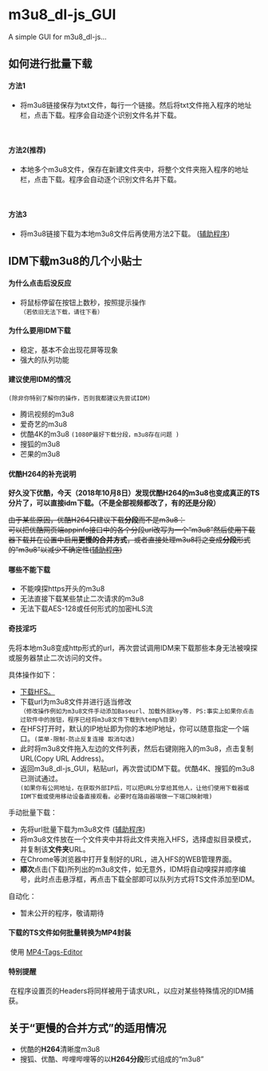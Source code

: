 # m3u8_dl-js_GUI
A simple GUI for m3u8_dl-js...
  
## 如何进行批量下载
#### 方法1
* 将m3u8链接保存为txt文件，每行一个链接。然后将txt文件拖入程序的地址栏，点击下载。程序会自动逐个识别文件名并下载。<br>
<div style="text-align: center;">
<img alt="" src="https://i.loli.net/2018/11/06/5be15568c7802.png" style="display: inline-block;" />
</div> <br>  

#### 方法2(推荐)
* 本地多个m3u8文件，保存在新建文件夹中，将整个文件夹拖入程序的地址栏，点击下载。程序会自动逐个识别文件名并下载。<br>
<div style="text-align: center;">
<img alt="" src="https://i.loli.net/2018/11/06/5be155e63fe88.png" style="display: inline-block;" />
</div><br>

#### 方法3
* 将m3u8链接下载为本地m3u8文件后再使用方法2下载。 ([辅助程序](https://github.com/nilaoda/m3u8_dl-js_GUI/releases/download/v0.4.0/m3u8.exe))

## IDM下载m3u8的几个小贴士
#### 为什么点击后没反应
* 将鼠标停留在按钮上数秒，按照提示操作  
`（若依旧无法下载，请往下看）`
#### 为什么要用IDM下载
* 稳定，基本不会出现花屏等现象
* 强大的队列功能
#### 建议使用IDM的情况

`(除非你特别了解你的操作，否则我都建议先尝试IDM)`
* 腾讯视频的m3u8
* 爱奇艺的m3u8
* 优酷4K的m3u8  `(1080P最好下载分段，m3u8存在问题 )`
* 搜狐的m3u8
* 芒果的m3u8
#### 优酷H264的补充说明  
<b>好久没下优酷，今天（2018年10月8日）发现优酷H264的m3u8也变成真正的TS分片了，可以直接idm下载。（不是全部视频都改了，有的还是分段）</b>  

<del>由于某些原因，优酷H264只建议下载**分段**而不是m3u8：   
可以把优酷网页端appinfo接口中的各个分段url改写为一个“m3u8”然后使用下载器下载并在设置中启用**更慢的合并方式**，或者直接处理m3u8将之变成**分段**形式的“m3u8”以减少不确定性([辅助程序](https://github.com/nilaoda/m3u8_dl-js_GUI/releases/download/v0.3.0/YK-m3u82clip.exe)) </del>
#### 哪些不能下载
* 不能嗅探https开头的m3u8
* 无法直接下载某些禁止二次请求的m3u8
* 无法下载AES-128或任何形式的加密HLS流
#### **奇技淫巧**
先将本地m3u8变成http形式的url，再次尝试调用IDM来下载那些本身无法被嗅探或服务器禁止二次访问的文件。

具体操作如下：
* [下载HFS。](http://www.rejetto.com/hfs/?f=dl)
* 下载url为m3u8文件并进行适当修改  
`（修改操作例如为m3u8文件手动添加Baseurl、加载外部key等. PS:事实上如果你点击过软件中的按钮，程序已经将m3u8文件下载到%temp%目录）`
* 在HFS打开时，默认的IP地址即为你的本地IP地址，你可以随意指定一个端口。`(菜单-限制-防止反复连接 取消勾选)`
* 此时将m3u8文件拖入左边的文件列表，然后右键刚拖入的m3u8，点击复制URL(Copy URL Address)。
* 返回m3u8_dl-js_GUI，粘贴url，再次尝试IDM下载。优酷4K、搜狐的m3u8已测试通过。  
`(如果你有公网地址，在获取外部IP后，可以把URL分享给其他人，让他们使用下载器或IDM下载或使用移动设备直接观看。必要时在路由器端做一下端口映射哦)`

手动批量下载：
* 先将url批量下载为m3u8文件 ([辅助程序](https://github.com/nilaoda/m3u8_dl-js_GUI/releases/download/v0.4.0/m3u8.exe))
* 将m3u8文件放在一个文件夹中并将此文件夹拖入HFS，选择虚拟目录模式，并复制该**文件夹**URL。
* 在Chrome等浏览器中打开复制好的URL，进入HFS的WEB管理界面。
* **顺次**点击(下载)所列出的m3u8文件，如无意外，IDM将自动嗅探并顺序编号，此时点击悬浮框，再点击下载全部即可以队列方式将TS文件添加至IDM。

自动化：
* 暂未公开的程序，敬请期待
#### 下载的TS文件如何批量转换为MP4封装
  使用 [MP4-Tags-Editor](https://github.com/nilaoda/MP4-Tags-Editor/releases)
#### 特别提醒
  在程序设置页的Headers将同样被用于请求URL，以应对某些特殊情况的IDM捕获。



## 关于“更慢的合并方式”的适用情况
* 优酷的**H264**清晰度m3u8
* 搜狐、优酷、哔哩哔哩等的以**H264分段**形式组成的“m3u8”
